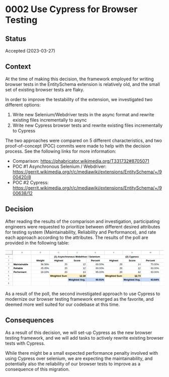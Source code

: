 
# 0002 Use Cypress for Browser Testing

## Status

Accepted (2023-03-27)

## Context

At the time of making this decision, the framework employed for writing browser
tests in the EntitySchema extension is relatively old, and the small set of
existing browser tests are flaky.

In order to improve the testability of the extension, we investigated two
different options:

1. Write new Selenium/Webdriver tests in the async format and rewrite existing
files incrementally to async
1. Write new Cypress browser tests and rewrite existing files incrementally to
Cypress

The two approaches were compared on 5 different characteristics, and two
proof-of-concept (POC) commits were made to help with the decision process. See
the following links for more information:

- Comparison: https://phabricator.wikimedia.org/T331732#8705071
- POC #1 Asynchronous Selenium / Webdriver:
https://gerrit.wikimedia.org/r/c/mediawiki/extensions/EntitySchema/+/900420/8
- POC #2 Cypress:
https://gerrit.wikimedia.org/r/c/mediawiki/extensions/EntitySchema/+/900638/12

## Decision

After reading the results of the comparison and investigation, participating
engineers were requested to prioritize between different desired attributes for
testing system (Maintainability, Reliability and Performance), and rate each
approach according to the attributes. The results of the poll are provided in
the following table:

![Browser testing framework modernization - decision results](../images/adr-0002-decision-results.png)

As a result of the poll, the second investigated approach to use Cypress to
modernize our browser testing framework emerged as the favorite, and deemed
more well suited for our codebase at this time.

## Consequences

As a result of this decision, we will set-up Cypress as the new browser testing
framework, and we will add tasks to actively rewrite existing browser tests
with Cypress.

While there might be a small expected performance penalty involved with using
Cypress over selenium, we are expecting the maintainability, and potentially
also the reliability of our browser tests to improve as a consequence of this
migration.
